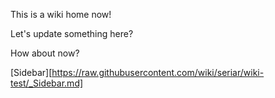 This is a wiki home now!

Let's update something here?

How about now?

[Sidebar][https://raw.githubusercontent.com/wiki/seriar/wiki-test/_Sidebar.md]
